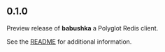 ## 0.1.0

Preview release of **babushka** a Polyglot Redis client.

See the [README](README.md) for additional information.
